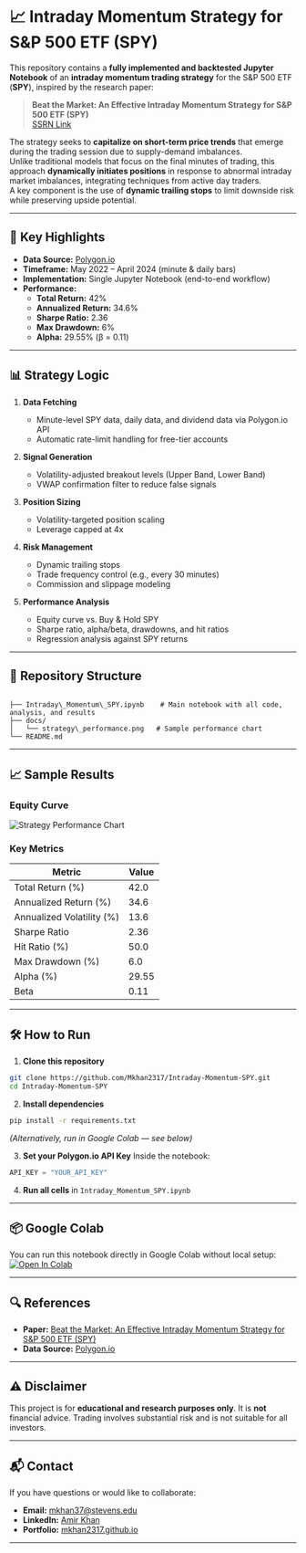 
# 📈 Intraday Momentum Strategy for S&P 500 ETF (SPY)

This repository contains a **fully implemented and backtested Jupyter Notebook** of an **intraday momentum trading strategy** for the S&P 500 ETF (**SPY**), inspired by the research paper:

> **Beat the Market: An Effective Intraday Momentum Strategy for S&P 500 ETF (SPY)**  
> [SSRN Link](https://papers.ssrn.com/sol3/papers.cfm?abstract_id=4824172)

The strategy seeks to **capitalize on short-term price trends** that emerge during the trading session due to supply-demand imbalances.  
Unlike traditional models that focus on the final minutes of trading, this approach **dynamically initiates positions** in response to abnormal intraday market imbalances, integrating techniques from active day traders.  
A key component is the use of **dynamic trailing stops** to limit downside risk while preserving upside potential.

---

## 🚀 Key Highlights
- **Data Source:** [Polygon.io](https://polygon.io/)  
- **Timeframe:** May 2022 – April 2024 (minute & daily bars)  
- **Implementation:** Single Jupyter Notebook (end-to-end workflow)  
- **Performance:**  
  - **Total Return:** 42%  
  - **Annualized Return:** 34.6%  
  - **Sharpe Ratio:** 2.36  
  - **Max Drawdown:** 6%  
  - **Alpha:** 29.55% (β = 0.11)

---

## 📊 Strategy Logic
1. **Data Fetching**  
   - Minute-level SPY data, daily data, and dividend data via Polygon.io API  
   - Automatic rate-limit handling for free-tier accounts  

2. **Signal Generation**  
   - Volatility-adjusted breakout levels (Upper Band, Lower Band)  
   - VWAP confirmation filter to reduce false signals  

3. **Position Sizing**  
   - Volatility-targeted position scaling  
   - Leverage capped at 4x  

4. **Risk Management**  
   - Dynamic trailing stops  
   - Trade frequency control (e.g., every 30 minutes)  
   - Commission and slippage modeling  

5. **Performance Analysis**  
   - Equity curve vs. Buy & Hold SPY  
   - Sharpe ratio, alpha/beta, drawdowns, and hit ratios  
   - Regression analysis against SPY returns  

---

## 📂 Repository Structure
```

├── Intraday\_Momentum\_SPY.ipynb    # Main notebook with all code, analysis, and results
├── docs/
│   └── strategy\_performance.png   # Sample performance chart
└── README.md

````

---

## 📈 Sample Results

### Equity Curve
![Strategy Performance Chart](docs/strategy_performance.png)

### Key Metrics
| Metric                    | Value   |
|---------------------------|---------|
| Total Return (%)          | 42.0    |
| Annualized Return (%)     | 34.6    |
| Annualized Volatility (%) | 13.6    |
| Sharpe Ratio              | 2.36    |
| Hit Ratio (%)             | 50.0    |
| Max Drawdown (%)          | 6.0     |
| Alpha (%)                 | 29.55   |
| Beta                      | 0.11    |

---

## 🛠 How to Run
1. **Clone this repository**  
```bash
git clone https://github.com/Mkhan2317/Intraday-Momentum-SPY.git
cd Intraday-Momentum-SPY
````

2. **Install dependencies**

```bash
pip install -r requirements.txt
```

*(Alternatively, run in Google Colab — see below)*

3. **Set your Polygon.io API Key**
   Inside the notebook:

```python
API_KEY = "YOUR_API_KEY"
```

4. **Run all cells** in `Intraday_Momentum_SPY.ipynb`

---

## 📦 Google Colab

You can run this notebook directly in Google Colab without local setup:
[![Open In Colab](https://colab.research.google.com/assets/colab-badge.svg)](https://colab.research.google.com/github/Mkhan2317/Intraday-Momentum-SPY/blob/main/Intraday_Momentum_SPY.ipynb)

---

## 🔍 References

* **Paper:** [Beat the Market: An Effective Intraday Momentum Strategy for S\&P 500 ETF (SPY)](https://papers.ssrn.com/sol3/papers.cfm?abstract_id=4824172)
* **Data Source:** [Polygon.io](https://polygon.io/)

---

## ⚠️ Disclaimer

This project is for **educational and research purposes only**. It is **not** financial advice. Trading involves substantial risk and is not suitable for all investors.

---

## 📬 Contact

If you have questions or would like to collaborate:

* **Email:** [mkhan37@stevens.edu](mailto:mkhan37@stevens.edu)
* **LinkedIn:** [Amir Khan](https://linkedin.com/in/amirkhan2317)
* **Portfolio:** [mkhan2317.github.io](https://mkhan2317.github.io/)


---


